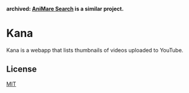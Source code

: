 **archived: [AniMare Search](https://github.com/inabagumi/animare-search) is a similar project.**

# Kana

Kana is a webapp that lists thumbnails of videos uploaded to YouTube.

## License

[MIT](LICENSE)

